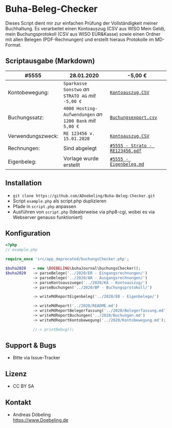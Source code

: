 # Buha-Beleg-Checker

Dieses Script dient mir zur einfachen Prüfung der Vollständigkeit meiner Buchhaltung.
Es verarbeitet einen Kontoauszug (CSV aus WISO Mein Geld), mein Buchungsprotokoll (CSV aus WISO EÜR&Kasse) sowie einen Ordner mit allen Belegen (PDF-Rechnungen) und erstellt hieraus Protokolle im MD-Format.

## Scriptausgabe (Markdown)

| #5555 | 28.01.2020 | -5,00 € |
|---|---|---|
| Kontobewegung: | `Sparkasse Sonstwo` *an*<br>`STRATO AG` *mit*<br>`-5,00 €` | [`Kontoauszug.CSV`](#) |
| Buchungssatz: | `4000 Hosting-Aufwendungen` *an*<br>`1200 Bank` *mit* <br>`5,00 €`  | [`Buchungsexport.csv`](#) |
| Verwendungszweck: | `RE 123456 v. 15.01.2020` | [`Kontoauszug.CSV`](#) |
| Rechnungen: | Sind abgelegt | [`#5555 - Strato - RE123456.pdf`](#) |
| Eigenbeleg: | Vorlage wurde erstellt | [`#5555 - Eigenbeleg.md`](#)<br> |

## Installation

* `git clone https://github.com/ADoebeling/Buha-Beleg-Checker.git`
* Script `example.php` als script.php duplizieren
* Pfade in `script.php` anpassen
* Ausführen von `script.php` (Idealerweise via php8-cgi, wobei es via Webserver genauso funktioniert)

## Konfiguration

```php
<?php
// example.php

require_once 'src/app_deprecated/buchungsChecker.php';

$buha2020   = new \DOEBELING\buhaJournal\buchungsChecker();
$buha2020   -> parseBelege('../2020/ER - Eingangsrechnungen/')
            -> parseBelege('../2020/AR - Ausgangsrechnungen/')
            -> parseKontoauszuege('../2020/KA - Kontoauszug/')
            -> parseBuchungen('../2020/BP - Buchungsprotokoll/')

            -> writeMdReportEigenbeleg('../2020/EB - Eigenbelege/')

            -> writeMdReport('../2020/README.md')
            -> writeMdReportBelegerfassung('../2020/Belegerfassung.md')
            -> writeMdReportBuchungen('../2020/Buchungen.md')
            -> writeMdReportKontobewegung('../2020/Kontobewegung.md');

            //-> printDebug();

```

## Support & Bugs

* Bitte via Issue-Tracker

## Lizenz

* CC BY SA

## Kontakt

* Andreas Döbeling  
https://www.Doebeling.de





